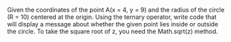 Given the coordinates of the point A(x = 4, y = 9) and the radius of the circle (R = 10) centered at the origin. 
Using the ternary operator, write code that will display a message about whether the given point lies inside or outside the circle. To take the square root of z, you need the Math.sqrt(z) method.